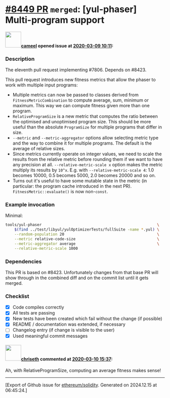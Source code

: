 # [\#8449 PR](https://github.com/ethereum/solidity/pull/8449) `merged`: [yul-phaser] Multi-program support

#### <img src="https://avatars.githubusercontent.com/u/137030?v=4" width="50">[cameel](https://github.com/cameel) opened issue at [2020-03-09 10:11](https://github.com/ethereum/solidity/pull/8449):

### Description
The eleventh pull request implementing #7806. Depends on #8423.

This pull request introduces new fitness metrics that allow the phaser to work with multiple input programs:
- Multiple metrics can now be passed to classes derived from `FitnessMetricCombination` to compute average, sum, minimum or maximum. This way we can compute fitness given more than one program.
- `RelativeProgramSize` is a new metric that computes the ratio between the optimised and unoptimised program size. This should be more useful than the absolute `ProgramSize` for multiple programs that differ in size.
- `--metric` and `--metric-aggregator` options allow selecting metric type and the way to combine it for multiple programs. The default is the average of relative sizes.
- Since metrics currently operate on integer values, we need to scale the results from the relative metric before rounding them if we want to have any precision at all. `--relative-metric-scale x` option makes the metric multiply its results by `10^x`. E.g. with `--relative-metric-scale 4`: 1.0 becomes 10000, 0.5 becomes 5000, 2.0 becomes 20000 and so on.
- Turns out it's useful to have some mutable state in the metric (in particular: the program cache introduced in the next PR). `FitnessMetric::evaluate()` is now non-`const`.

### Example invocation
Minimal:
``` bash
tools/yul-phaser                                                   \
    $(find ../test/libyul/yulOptimizerTests/fullSuite -name *.yul) \
    --random-population 20                                         \
    --metric relative-code-size                                    \
    --metric-aggregator average                                    \
    --relative-metric-scale 1000
```

### Dependencies
This PR is based on #8423. Unfortunately changes from that base PR will show through in the combined diff and on the commit list until it gets merged.

### Checklist
- [x] Code compiles correctly
- [x] All tests are passing
- [x] New tests have been created which fail without the change (if possible)
- [x] README / documentation was extended, if necessary
- [ ] Changelog entry (if change is visible to the user)
- [x] Used meaningful commit messages

#### <img src="https://avatars.githubusercontent.com/u/9073706?v=4" width="50">[chriseth](https://github.com/chriseth) commented at [2020-03-10 15:37](https://github.com/ethereum/solidity/pull/8449#issuecomment-597154316):

Ah, with RelativeProgramSize, computing an average fitness makes sense!


-------------------------------------------------------------------------------



[Export of Github issue for [ethereum/solidity](https://github.com/ethereum/solidity). Generated on 2024.12.15 at 06:45:24.]
